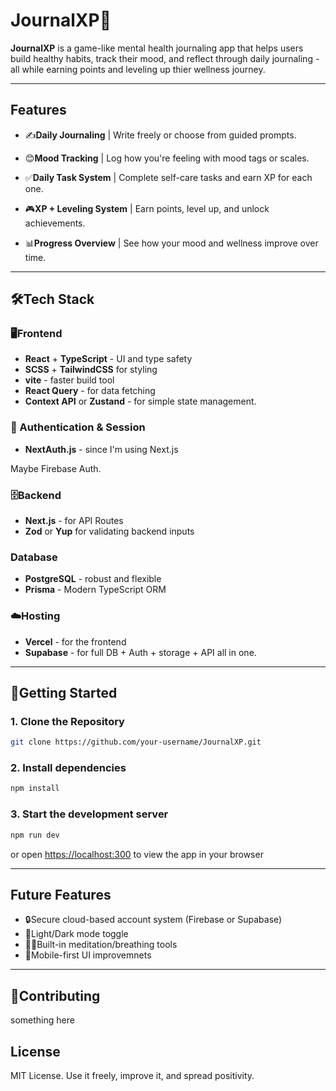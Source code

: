 # JournalXP🧠

**JournalXP** is a game-like mental health journaling app that helps users build healthy habits, track their mood, and reflect through daily journaling - all while earning points and leveling up thier wellness journey.

---

## Features

- ✍️**Daily Journaling** | Write freely or choose from guided prompts.

- 😊**Mood Tracking** | Log how you're feeling with mood tags or scales.

- ✅**Daily Task System** | Complete self-care tasks and earn XP for each one.

- 🎮**XP + Leveling System** | Earn points, level up, and unlock achievements.

- 📊**Progress Overview** | See how your mood and wellness improve over time.

---

## 🛠️Tech Stack

### 🖥️Frontend

- **React** + **TypeScript** - UI and type safety
- **SCSS** + **TailwindCSS** for styling
- **vite** - faster build tool
- **React Query** - for data fetching
- **Context API** or **Zustand** - for simple state management.

### 🔐 Authentication & Session

- **NextAuth.js** - since I'm using Next.js

Maybe Firebase Auth.

### 🗄️Backend

- **Next.js** - for API Routes
- **Zod** or **Yup** for validating backend inputs

### Database

- **PostgreSQL** - robust and flexible
- **Prisma** - Modern TypeScript ORM

### ☁️Hosting

- **Vercel** - for the frontend
- **Supabase** - for full DB + Auth + storage + API all in one.

---

## 🚀Getting Started

### 1. Clone the Repository

```bash
git clone https://github.com/your-username/JournalXP.git
```

### 2. Install dependencies

```bash
npm install
```

### 3. Start the development server

```bash
npm run dev
```

or open <https://localhost:300> to view the app in your browser

---

## Future Features

- 🔒Secure cloud-based account system (Firebase or Supabase)
- 🌙Light/Dark mode toggle
- 🧘‍♀️Built-in meditation/breathing tools
- 📱Mobile-first UI improvemnets

---

## 🙌Contributing

something here

## License

MIT License. Use it freely, improve it, and spread positivity.
